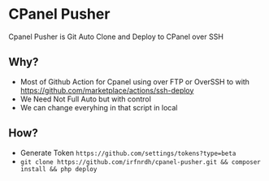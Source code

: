 # CPanel Pusher

Cpanel Pusher is Git Auto Clone and Deploy to CPanel over SSH

## Why?

- Most of Github Action for Cpanel using over FTP or OverSSH to with https://github.com/marketplace/actions/ssh-deploy
- We Need Not Full Auto but with control
- We can change everyhing in that script in local

## How?
- Generate Token `https://github.com/settings/tokens?type=beta`
- `git clone https://github.com/irfnrdh/cpanel-pusher.git && composer install && php deploy`
